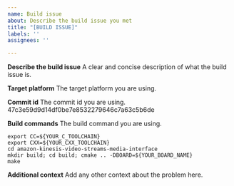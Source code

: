 ```yaml
---
name: Build issue
about: Describe the build issue you met
title: "[BUILD ISSUE]"
labels: ''
assignees: ''

---
```


**Describe the build issue**
A clear and concise description of what the build issue is.

**Target platform**
The target platform you are using.

**Commit id**
The commit id you are using.
47c3e59d9d14df0be7e8532279646c7a63c5b6de

**Build commands**
The build command you are using.
```
export CC=${YOUR_C_TOOLCHAIN}
export CXX=${YOUR_CXX_TOOLCHAIN}
cd amazon-kinesis-video-streams-media-interface
mkdir build; cd build; cmake .. -DBOARD=${YOUR_BOARD_NAME}
make
```

**Additional context**
Add any other context about the problem here.
